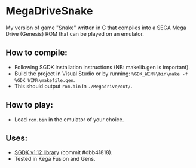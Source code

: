 # MegaDriveSnake
My version of game "Snake" written in C that compiles into a SEGA Mega Drive (Genesis) ROM that can be played on an emulator.

## How to compile:
* Following SGDK installation instructions (NB: makelib.gen is important).
* Build the project in Visual Studio or by running:
```%GDK_WIN%\bin\make -f %GDK_WIN%\makefile.gen```.
* This should output `rom.bin` in `./Megadrive/out/`.

## How to play:
* Load `rom.bin` in the emulator of your choice.

## Uses:
* [SGDK v1.12 library](https://github.com/Stephane-D/SGDK) (commit #dbb41818).
* Tested in Kega Fusion and Gens.
